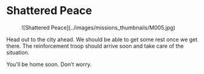 # Shattered Peace

<figure markdown>
![Shattered Peace](../images/missions_thumbnails/M005.jpg)
</figure>

Head out to the city ahead.
We should be able to get some rest once we get there.
The reinforcement troop should arrive soon and take care of the situation.

You'll be home soon. Don't worry.
